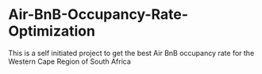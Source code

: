 # Air-BnB-Occupancy-Rate-Optimization
This is a self initiated project to get the best Air BnB occupancy rate for the Western Cape Region of South Africa
